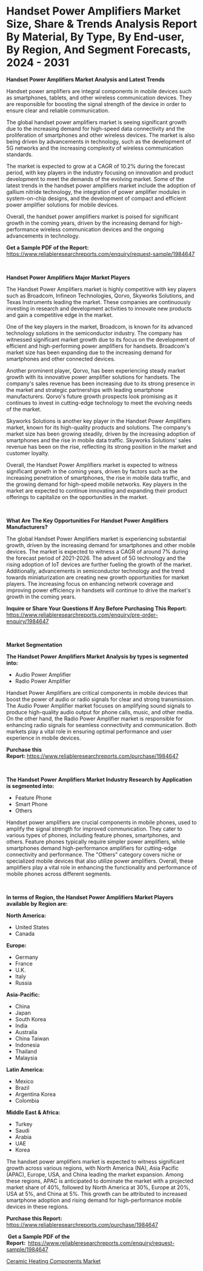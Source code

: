 <p><h1>Handset Power Amplifiers Market Size, Share & Trends Analysis Report By Material, By Type, By End-user, By Region, And Segment Forecasts, 2024 - 2031</h1></p><p><strong>Handset Power Amplifiers Market Analysis and Latest Trends</strong></p>
<p><p>Handset power amplifiers are integral components in mobile devices such as smartphones, tablets, and other wireless communication devices. They are responsible for boosting the signal strength of the device in order to ensure clear and reliable communication.</p><p>The global handset power amplifiers market is seeing significant growth due to the increasing demand for high-speed data connectivity and the proliferation of smartphones and other wireless devices. The market is also being driven by advancements in technology, such as the development of 5G networks and the increasing complexity of wireless communication standards.</p><p>The market is expected to grow at a CAGR of 10.2% during the forecast period, with key players in the industry focusing on innovation and product development to meet the demands of the evolving market. Some of the latest trends in the handset power amplifiers market include the adoption of gallium nitride technology, the integration of power amplifier modules in system-on-chip designs, and the development of compact and efficient power amplifier solutions for mobile devices.</p><p>Overall, the handset power amplifiers market is poised for significant growth in the coming years, driven by the increasing demand for high-performance wireless communication devices and the ongoing advancements in technology.</p></p>
<p><strong>Get a Sample PDF of the Report:&nbsp;</strong> <a href="https://www.reliableresearchreports.com/enquiry/request-sample/1984647">https://www.reliableresearchreports.com/enquiry/request-sample/1984647</a></p>
<p>&nbsp;</p>
<p><strong>Handset Power Amplifiers Major Market Players</strong></p>
<p><p>The Handset Power Amplifiers market is highly competitive with key players such as Broadcom, Infineon Technologies, Qorvo, Skyworks Solutions, and Texas Instruments leading the market. These companies are continuously investing in research and development activities to innovate new products and gain a competitive edge in the market.</p><p>One of the key players in the market, Broadcom, is known for its advanced technology solutions in the semiconductor industry. The company has witnessed significant market growth due to its focus on the development of efficient and high-performing power amplifiers for handsets. Broadcom's market size has been expanding due to the increasing demand for smartphones and other connected devices.</p><p>Another prominent player, Qorvo, has been experiencing steady market growth with its innovative power amplifier solutions for handsets. The company's sales revenue has been increasing due to its strong presence in the market and strategic partnerships with leading smartphone manufacturers. Qorvo's future growth prospects look promising as it continues to invest in cutting-edge technology to meet the evolving needs of the market.</p><p>Skyworks Solutions is another key player in the Handset Power Amplifiers market, known for its high-quality products and solutions. The company's market size has been growing steadily, driven by the increasing adoption of smartphones and the rise in mobile data traffic. Skyworks Solutions' sales revenue has been on the rise, reflecting its strong position in the market and customer loyalty.</p><p>Overall, the Handset Power Amplifiers market is expected to witness significant growth in the coming years, driven by factors such as the increasing penetration of smartphones, the rise in mobile data traffic, and the growing demand for high-speed mobile networks. Key players in the market are expected to continue innovating and expanding their product offerings to capitalize on the opportunities in the market.</p></p>
<p>&nbsp;</p>
<p><strong>What Are The Key Opportunities For Handset Power Amplifiers Manufacturers?</strong></p>
<p><p>The global Handset Power Amplifiers market is experiencing substantial growth, driven by the increasing demand for smartphones and other mobile devices. The market is expected to witness a CAGR of around 7% during the forecast period of 2021-2026. The advent of 5G technology and the rising adoption of IoT devices are further fueling the growth of the market. Additionally, advancements in semiconductor technology and the trend towards miniaturization are creating new growth opportunities for market players. The increasing focus on enhancing network coverage and improving power efficiency in handsets will continue to drive the market's growth in the coming years.</p></p>
<p><strong>Inquire or Share Your Questions If Any Before Purchasing This Report:</strong> <a href="https://www.reliableresearchreports.com/enquiry/pre-order-enquiry/1984647">https://www.reliableresearchreports.com/enquiry/pre-order-enquiry/1984647</a></p>
<p>&nbsp;</p>
<p><strong>Market Segmentation</strong></p>
<p><strong>The Handset Power Amplifiers Market Analysis by types is segmented into:</strong></p>
<p><ul><li>Audio Power Amplifier</li><li>Radio Power Amplifier</li></ul></p>
<p><p>Handset Power Amplifiers are critical components in mobile devices that boost the power of audio or radio signals for clear and strong transmission. The Audio Power Amplifier market focuses on amplifying sound signals to produce high-quality audio output for phone calls, music, and other media. On the other hand, the Radio Power Amplifier market is responsible for enhancing radio signals for seamless connectivity and communication. Both markets play a vital role in ensuring optimal performance and user experience in mobile devices.</p></p>
<p><strong>Purchase this Report:&nbsp;</strong><a href="https://www.reliableresearchreports.com/purchase/1984647">https://www.reliableresearchreports.com/purchase/1984647</a></p>
<p>&nbsp;</p>
<p><strong>The Handset Power Amplifiers Market Industry Research by Application is segmented into:</strong></p>
<p><ul><li>Feature Phone</li><li>Smart Phone</li><li>Others</li></ul></p>
<p><p>Handset power amplifiers are crucial components in mobile phones, used to amplify the signal strength for improved communication. They cater to various types of phones, including feature phones, smartphones, and others. Feature phones typically require simpler power amplifiers, while smartphones demand high-performance amplifiers for cutting-edge connectivity and performance. The "Others" category covers niche or specialized mobile devices that also utilize power amplifiers. Overall, these amplifiers play a vital role in enhancing the functionality and performance of mobile phones across different segments.</p></p>
<p>&nbsp;</p>
<p><strong>In terms of Region, the Handset Power Amplifiers Market Players available by Region are:</strong></p>
<p>
    <p> <strong> North America: </strong>
        <ul>
            <li>United States</li>
            <li>Canada</li>
        </ul>
        </p> 
    <p> <strong> Europe: </strong>
        <ul>
            <li>Germany</li>
            <li>France</li>
            <li>U.K.</li>
            <li>Italy</li>
            <li>Russia</li>
        </ul>
        </p> 
    <p> <strong> Asia-Pacific: </strong>
        <ul>
            <li>China</li>
            <li>Japan</li>
            <li>South Korea</li>
            <li>India</li>
            <li>Australia</li>
            <li>China Taiwan</li>
            <li>Indonesia</li>
            <li>Thailand</li>
            <li>Malaysia</li>
        </ul>
        </p> 
    <p> <strong> Latin America: </strong>
        <ul>
            <li>Mexico</li>
            <li>Brazil</li>
            <li>Argentina Korea</li>
            <li>Colombia</li>
        </ul>
        </p> 
    <p> <strong> Middle East & Africa: </strong>
        <ul>
            <li>Turkey</li>
            <li>Saudi</li>
            <li>Arabia</li>
            <li>UAE</li>
            <li>Korea</li>
        </ul>
    </p>
    </p>
<p><p>The handset power amplifiers market is expected to witness significant growth across various regions, with North America (NA), Asia Pacific (APAC), Europe, USA, and China leading the market expansion. Among these regions, APAC is anticipated to dominate the market with a projected market share of 40%, followed by North America at 30%, Europe at 20%, USA at 5%, and China at 5%. This growth can be attributed to increased smartphone adoption and rising demand for high-performance mobile devices in these regions.</p></p>
<p><strong>Purchase this Report: </strong><a href="https://www.reliableresearchreports.com/purchase/1984647">https://www.reliableresearchreports.com/purchase/1984647</a></p>
<p>&nbsp;<strong>Get a Sample PDF of the Report:&nbsp;&nbsp;</strong><a href="https://www.reliableresearchreports.com/enquiry/request-sample/1984647">https://www.reliableresearchreports.com/enquiry/request-sample/1984647</a></p>
<p><strong></strong></p>
<p><p><a href="https://github.com/BryceTownsendr/Market-Research-Report-List-4/blob/main/ceramic-heating-components-market.md">Ceramic Heating Components Market</a></p></p>